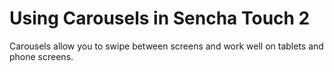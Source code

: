 # Using Carousels in Sencha Touch 2 #

Carousels allow you to swipe between screens and work well on tablets and phone screens.
